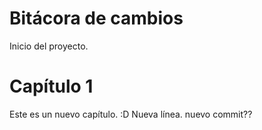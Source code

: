 # Bitácora de cambios
Inicio del proyecto.
# Capítulo 1
Este es un nuevo capítulo.
:D
Nueva línea.
nuevo commit??